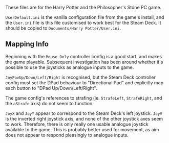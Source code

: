 These files are for the Harry Potter and the Philosopher's Stone PC game.

`UserDefault.ini` is the vanilla configuration file from the game's install, and the `User.ini` file is this file customised to work best for the Steam Deck. It should be copied to `Documents/Harry Potter/User.ini`.

## Mapping Info

Beginning with the `Mouse Only` controller config is a good start, and makes the game playable. Subsequent investigation has been around whether it's possible to use the joysticks as analogue inputs to the game.

`JoyPovUp/Down/Left/Right` is recognised, but the Steam Deck controller config must set the DPad behaviour to "Directional Pad" and explicitly map each button to "DPad Up/Down/Left/Right".

The game config's references to strafing (ie. `StrafeLeft`, `StrafeRight`, and the `aStrafe` axis) do not seem to function.

`JoyX` and `JoyY` appear to correspond to the Steam Deck's left joystick. `JoyV` is the inverted right joystick axis, and none of the other joystick axes seem to work. Therefore, there is only really one usable analogue joystick available to the game. This is probably better used for movement, as aim does not appear to respond pleasingly to analogue inputs.